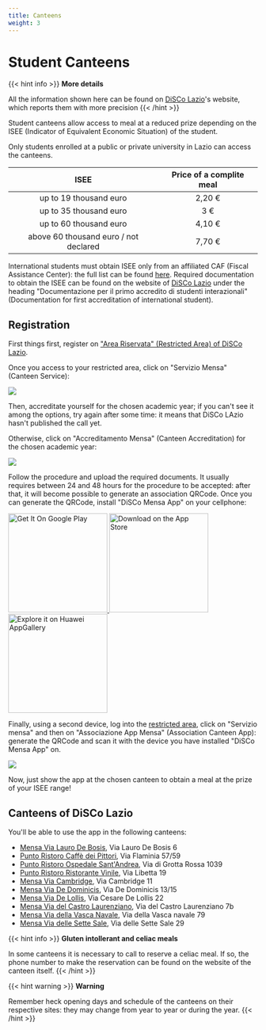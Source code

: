 ```yaml
---
title: Canteens
weight: 3
---
```


# Student Canteens

{{< hint info >}}
<i class="fa-solid fa-circle-info" style="color: #74C0FC;"></i> **More details**

All the information shown here can be found on [DiSCo Lazio](http://www.laziodisco.it/servizi/ristorazione/)'s website, which reports them with more precision
{{< /hint >}}

Student canteens allow access to meal at a reduced prize depending on the ISEE (Indicator of Equivalent Economic Situation) of the student.

Only students enrolled at a public or private university in Lazio can access the canteens.

| ISEE  | Price of a complite meal |
|:---:|:---:|
| up to 19 thousand euro | 2,20 € |
| up to 35 thousand euro | 3 € |
| up to 60 thousand euro | 4,10 € |
| above 60 thousand euro / not declared | 7,70 € |

International students must obtain ISEE only from an affiliated CAF (Fiscal Assistance Center): the full list can be found [here](http://www.laziodisco.it/guide/caf-convenzionati-2022/). Required documentation to obtain the ISEE can be found on the website of [DiSCo Lazio](http://www.laziodisco.it/servizi/ristorazione/) under the heading "Documentazione per il primo accredito di studenti interazionali" (Documentation for first accreditation of international student).

## Registration

First things first, register on ["Area Riservata" (Restricted Area) of DiSCo Lazio](https://login.laziodisco.it/access/borse).

Once you access to your restricted area, click on "Servizio Mensa" (Canteen Service):

<img src="https://i.imgur.com/g1oXxfz.png">

Then, accreditate yourself for the chosen academic year; if you can't see it among the options, try again after some time: it means that DiSCo LAzio hasn't published the call yet.

Otherwise, click on "Accreditamento Mensa" (Canteen Accreditation) for the chosen academic year:

<img src="https://i.imgur.com/8pkxOiT.png">

Follow the procedure and upload the required documents. It usually requires between 24 and 48 hours for the procedure to be accepted: after that, it will become possible to generate an association QRCode. Once you can generate the QRCode, install "DiSCo Mensa App" on your cellphone:

<p><a href="https://play.google.com/store/apps/details?id=it.in4matic.disco&amp;hl=it&amp;gl=US" target="_blank" rel="attachment noopener wp-att-35892"><img loading="lazy" decoding="async" src="https://i.imgur.com/lMuV9nw.png" alt="Get It On Google Play" width="200px">&nbsp;</a><a href="https://apps.apple.com/us/app/disco-mensaapp/id1623855271" rel="attachment wp-att-35894"><img loading="lazy" decoding="async" src="https://i.imgur.com/EhmxDtk.png" alt="Download on the App Store" width="200px"></a> <a href="https://appgallery.huawei.com/#/app/C106212543" rel="attachment wp-att-66686"><img loading="lazy" decoding="async" src="https://i.imgur.com/0bmdI4z.png" alt="Explore it on Huawei AppGallery" width="200px"></a></p>

Finally, using a second device, log into the [restricted area](https://login.laziodisco.it/access/borse), click on "Servizio mensa" and then on "Associazione App Mensa" (Association Canteen App): generate the QRCode and scan it with the device you have installed "DiSCo Mensa App" on.

<img src="https://i.imgur.com/KQZmLYc.png">

Now, just show the app at the chosen canteen to obtain a meal at the prize of your ISEE range!

## Canteens of DiSCo Lazio

You'll be able to use the app in the following canteens:
- [Mensa Via Lauro De Bosis](http://www.laziodisco.it/luoghi/mensa-via-lauro-de-bosis/), Via Lauro De Bosis 6
- [Punto Ristoro Caffè dei Pittori](http://www.laziodisco.it/luoghi/punto-ristoro-caffe-dei-pittori/), Via Flaminia 57/59
- [Punto Ristoro Ospedale Sant'Andrea](http://www.laziodisco.it/luoghi/punto-ristoro-ospedale-santandrea/), Via di Grotta Rossa 1039
- [Punto Ristoro Ristorante Vinile](http://www.laziodisco.it/luoghi/punto-ristoro-ristorante-vinile/), Via Libetta 19
- [Mensa Via Cambridge](http://www.laziodisco.it/luoghi/mensa-via-cambridge/), Via Cambridge 11
- [Mensa Via De Dominicis](http://www.laziodisco.it/luoghi/mensa-via-de-dominicis/), Via De Dominicis 13/15
- [Mensa Via De Lollis](http://www.laziodisco.it/luoghi/mensa-via-de-lollis/), Via Cesare De Lollis 22
- [Mensa Via del Castro Laurenziano](http://www.laziodisco.it/luoghi/mensa-via-del-castro-laurenziano/), Via del Castro Laurenziano 7b
- [Mensa Via della Vasca Navale](http://www.laziodisco.it/luoghi/mensa-via-della-vasca-navale/), Via della Vasca navale 79
- [Mensa Via delle Sette Sale](http://www.laziodisco.it/luoghi/mensa-via-delle-sette-sale/), Via delle Sette Sale 29

{{< hint info >}}
<i class="fa-solid fa-circle-info" style="color: #74C0FC;"></i> **Gluten intollerant and celiac meals**

In some canteens it is necessary to call to reserve a celiac meal. If so, the phone number to make the reservation can be found on the website of the canteen itself.
{{< /hint >}}

{{< hint warning >}}
<i class="fa-solid fa-triangle-exclamation" style="color: #FFD43B;"></i> **Warning**

Remember heck opening days and schedule of the canteens on their respective sites: they may change from year to year or during the year.
{{< /hint >}}
